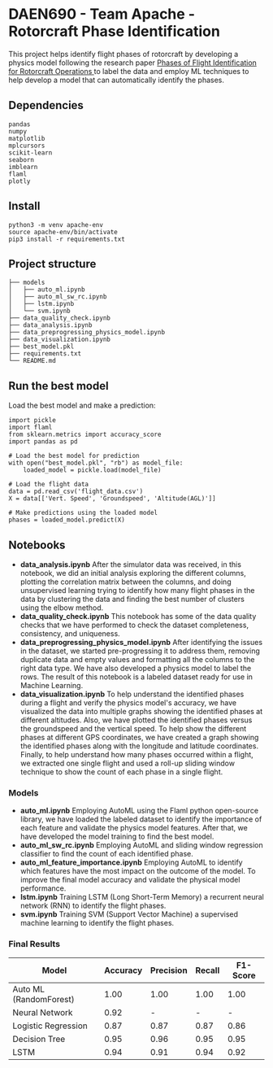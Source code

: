 # DAEN690 - Team Apache - Rotorcraft Phase Identification

This project helps identify flight phases of rotorcraft by developing a physics model following the research paper [Phases of Flight Identification for Rotorcraft Operations
](https://www.researchgate.net/publication/330196863_Phases_of_Flight_Identification_for_Rotorcraft_Operations) to label the data and employ ML techniques to help develop a model that can automatically identify the phases.

## Dependencies

```
pandas
numpy
matplotlib
mplcursors
scikit-learn
seaborn
imblearn
flaml
plotly
```

## Install
```
python3 -m venv apache-env
source apache-env/bin/activate
pip3 install -r requirements.txt
```

## Project structure
```
├── models
│   ├── auto_ml.ipynb
│   ├── auto_ml_sw_rc.ipynb
│   ├── lstm.ipynb
│   └── svm.ipynb
├── data_quality_check.ipynb
├── data_analysis.ipynb
├── data_preprogressing_physics_model.ipynb
├── data_visualization.ipynb
├── best_model.pkl
├── requirements.txt
└── README.md
```

## Run the best model
Load the best model and make a prediction:
```
import pickle
import flaml
from sklearn.metrics import accuracy_score
import pandas as pd

# Load the best model for prediction
with open("best_model.pkl", "rb") as model_file:
    loaded_model = pickle.load(model_file)

# Load the flight data
data = pd.read_csv('flight_data.csv')
X = data[['Vert. Speed', 'Groundspeed', 'Altitude(AGL)']]

# Make predictions using the loaded model
phases = loaded_model.predict(X)
```

## Notebooks

- **data_analysis.ipynb**
After the simulator data was received, in this notebook, we did an initial analysis exploring the different columns, plotting the correlation matrix between the columns, and doing unsupervised learning trying to identify how many flight phases in the data by clustering the data and finding the best number of clusters using the elbow method.
- **data_quality_check.ipynb**
This notebook has some of the data quality checks that we have performed to check the dataset completeness, consistency, and uniqueness. 
- **data_preprogressing_physics_model.ipynb**
After identifying the issues in the dataset, we started pre-progressing it to address them, removing duplicate data and empty values and formatting all the columns to the right data type. We have also developed a physics model to label the rows. The result of this notebook is a labeled dataset ready for use in Machine Learning.
- **data_visualization.ipynb**
To help understand the identified phases during a flight and verify the physics model's accuracy, we have visualized the data into multiple graphs showing the identified phases at different altitudes. Also, we have plotted the identified phases versus the groundspeed and the vertical speed. To help show the different phases at different GPS coordinates, we have created a graph showing the identified phases along with the longitude and latitude coordinates. Finally, to help understand how many phases occurred within a flight, we extracted one single flight and used a roll-up sliding window technique to show the count of each phase in a single flight.

### Models

- **auto_ml.ipynb**
Employing AutoML using the Flaml python open-source library, we have loaded the labeled dataset to identify the importance of each feature and validate the physics model features. After that, we have developed the model training to find the best model.
- **auto_ml_sw_rc.ipynb**
Employing AutoML and sliding window regression classifier to find the count of each identified phase.
- **auto_ml_feature_importance.ipynb**
Employing AutoML to identify which features have the most impact on the outcome of the model. To improve the final model accuracy and validate the physical model performance.
- **lstm.ipynb**
Training LSTM (Long Short-Term Memory) a recurrent neural network (RNN) to identify the flight phases.
- **svm.ipynb**
Training SVM (Support Vector Machine) a supervised machine learning to identify the flight phases.

### Final Results

| Model                  | Accuracy | Precision | Recall | F1-Score |
|------------------------|----------|-----------|--------|----------|
| Auto ML (RandomForest) | 1.00     | 1.00      | 1.00   | 1.00     |
| Neural Network         | 0.92     | -         | -      | -        |
| Logistic Regression    | 0.87     | 0.87      | 0.87   | 0.86     |
| Decision Tree          | 0.95     | 0.96      | 0.95   | 0.95     |
| LSTM                   | 0.94     | 0.91      | 0.94   | 0.92     |
